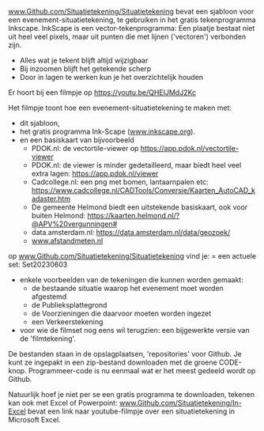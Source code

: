 www.Github.com/Situatietekening/Situatietekening 
 bevat een sjabloon voor een evenement-situatietekening, te gebruiken in het gratis tekenprogramma Inkscape.
 InkScape is een vector-tekenprogramma: Een plaatje bestaat niet uit heel veel pixels, maar uit punten die met lijnen ('vectoren') verbonden zijn.

+  Alles wat je tekent blijft altijd wijzigbaar
+  Bij inzoomen blijft het getekende scherp
+  Door in lagen te werken kun je het overzichtelijk houden


Er hoort bij een filmpje op https://youtu.be/QHEIJMdJ2Kc

Het filmpje toont hoe een evenement-situatietekening te maken met:
- dit sjabloon,
- het gratis programma Ink-Scape (www.inkscape.org).
- en een basiskaart van bijvoorbeeld
    - PDOK.nl: de vectortile-viewer op https://app.pdok.nl/vectortile-viewer
    - PDOK.nl: de viewer is minder gedetailleerd, maar biedt heel veel extra lagen: https://app.pdok.nl/viewer
    - Cadcollege.nl: een png met bomen, lantaarnpalen etc: https://www.cadcollege.nl/CADTools/Conversie/Kaarten_AutoCAD_kadaster.htm
    - De gemeente Helmond biedt een uitstekende basiskaart, ook voor buiten Helmond: https://kaarten.helmond.nl/?@APV%20vergunningen#
    - data.amsterdam.nl: https://data.amsterdam.nl/data/geozoek/
    - www.afstandmeten.nl

op www.Github.com/Situatietekening/Situatietekening  vind je:
= een actuele set: Set20230603
- enkele voorbeelden van de tekeningen die kunnen worden gemaakt:
   - de bestaande situatie waarop het evenement moet worden afgestemd
   - de Publieksplattegrond
   - de Voorzieningen die daarvoor moeten worden ingezet
   - een Verkeerstekening
- voor wie de filmset nog eens wil terugzien: een bijgewerkte versie van de 'filmtekening'.

De bestanden staan in de opslagplaatsen, 'repositories' voor Github. Je kunt ze ingepakt in een zip-bestand downloaden met de groene CODE-knop. 
Programmeer-code is nu eenmaal wat er het meest gedeeld wordt op Github. 


Natuurlijk hoef je niet per se een gratis programma te downloaden, tekenen kan ook met Excel of Powerpoint:
www.Github.com/Situatietekening/In-Excel bevat een link naar youtube-filmpje over een situatietekening in Microsoft Excel.

